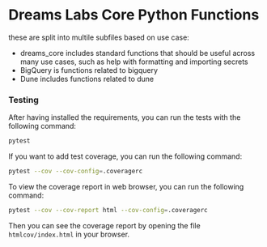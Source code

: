 # Dreams Labs Core Python Functions

these are split into multile subfiles based on use case:
* dreams_core includes standard functions that should be useful across many use cases, such as help with formatting and importing secrets
* BigQuery is functions related to bigquery
* Dune includes functions related to dune

### Testing

After having installed the requirements, you can run the tests with the following command:

```bash
pytest
```
If you want to add test coverage, you can run the following command:

```bash
pytest --cov --cov-config=.coveragerc
```

To view the coverage report in web browser, you can run the following command:

```bash
pytest --cov --cov-report html --cov-config=.coveragerc
```

Then you can see the coverage report by opening the file `htmlcov/index.html` in your browser.